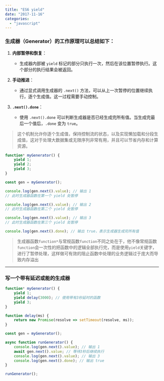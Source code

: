 ```yaml
---
title: "ES6 yield"
date: "2017-11-16"
categories: 
  - "javascript"
---
```


### 生成器（Generator）的工作原理可以总结如下：

1. **内部暂停和恢复**：
    
    - 生成器内部被 `yield` 标记的部分只执行一次，然后在该位置暂停执行。这个部分的执行结果会被返回。
2. **手动推进**：
    
    - 通过显式调用生成器的 `.next()` 方法，可以从上一次暂停的位置继续执行，逐个生成值。这一过程需要手动控制。
3. **`.next().done`**：
    
    - 使用 `.next().done` 可以判断生成器是否已经生成完所有值。当生成完最后一个值后，`.done` 变为 `true`。

> 这个机制允许你逐个生成值，保持控制流的状态，以及实现懒加载和分段生成值，这对于处理大数据集或无限序列非常有用，并且可以节省内存和计算资源。

```javascript
function* myGenerator() {
    yield 1;
    yield 2;
    yield 3;
}

const gen = myGenerator();

console.log(gen.next().value); // 输出 1
// 此时生成器函数在第一个 yield 处暂停

console.log(gen.next().value); // 输出 2
// 此时生成器函数在第二个 yield 处暂停

console.log(gen.next().value); // 输出 3
// 此时生成器函数在第三个 yield 处暂停

console.log(gen.next().done); // 输出 true，表示生成器生成完所有值
```

> 生成器函数`function*`与常规函数`function`不同之处在于，他不像常规函数`function`会一次性的把函数中的逻辑全部执行完，而是使用`yield`关键字，进行了暂停处理，这样做可有效的阻止函数中处理的业务逻辑过于庞大而导致内存溢出

* * *

### 写一个带有延迟或能的生成器

```javascript
function* myGenerator() {
    yield 1;
    yield delay(3000); // 使用带有3秒延时的函数
    yield 3;
}

function delay(ms) {
    return new Promise(resolve => setTimeout(resolve, ms));
}

const gen = myGenerator();

async function runGenerator() {
    console.log(gen.next().value); // 输出 1
    await gen.next().value; // 等待3秒后继续执行
    console.log(gen.next().value); // 输出 3
    console.log(gen.next().done); // 输出 true
}

runGenerator();

```
